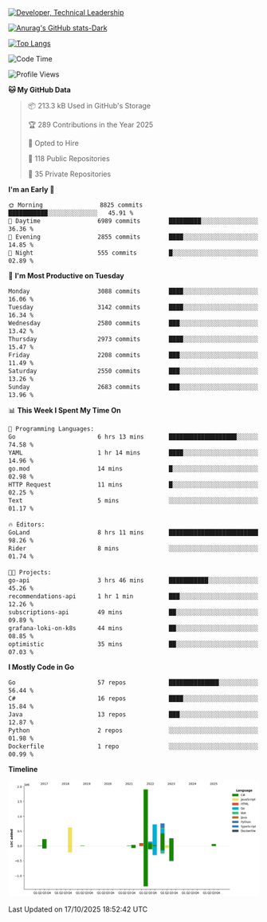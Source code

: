 <div>
  <a href="https://www.linkedin.com/in/arielpineiro/" target="_blank" rel="nofollow noopener noreferrer">
    <img src="https://img.shields.io/badge/-LinkedIn-%230077B5?style=for-the-badge&logo=linkedin&logoColor=white" alt="Developer, Technical Leadership" title="Ariel Piñeiro">
  </a>
</div>

[![Anurag's GitHub stats-Dark](https://github-readme-stats.vercel.app/api?username=arielsrv&show_icons=true&theme=dark#gh-dark-mode-only)](https://github.com/anuraghazra/github-readme-stats#gh-dark-mode-only)

[![Top Langs](https://github-readme-stats.vercel.app/api/top-langs/?username=arielsrv&layout=compact&langs_count=10&theme=dark#gh-dark-mode-only)](https://github.com/anuraghazra/github-readme-stats&theme=dark#gh-dark-mode-only)

<!--START_SECTION:waka-->
![Code Time](http://img.shields.io/badge/Code%20Time-1%2C400%20hrs%2023%20mins-blue)

![Profile Views](http://img.shields.io/badge/Profile%20Views-2-blue)

**🐱 My GitHub Data** 

> 📦 213.3 kB Used in GitHub's Storage 
 > 
> 🏆 289 Contributions in the Year 2025
 > 
> 💼 Opted to Hire
 > 
> 📜 118 Public Repositories 
 > 
> 🔑 35 Private Repositories 
 > 
**I'm an Early 🐤** 

```text
🌞 Morning                8825 commits        ███████████░░░░░░░░░░░░░░   45.91 % 
🌆 Daytime                6989 commits        █████████░░░░░░░░░░░░░░░░   36.36 % 
🌃 Evening                2855 commits        ████░░░░░░░░░░░░░░░░░░░░░   14.85 % 
🌙 Night                  555 commits         █░░░░░░░░░░░░░░░░░░░░░░░░   02.89 % 
```
📅 **I'm Most Productive on Tuesday** 

```text
Monday                   3088 commits        ████░░░░░░░░░░░░░░░░░░░░░   16.06 % 
Tuesday                  3142 commits        ████░░░░░░░░░░░░░░░░░░░░░   16.34 % 
Wednesday                2580 commits        ███░░░░░░░░░░░░░░░░░░░░░░   13.42 % 
Thursday                 2973 commits        ████░░░░░░░░░░░░░░░░░░░░░   15.47 % 
Friday                   2208 commits        ███░░░░░░░░░░░░░░░░░░░░░░   11.49 % 
Saturday                 2550 commits        ███░░░░░░░░░░░░░░░░░░░░░░   13.26 % 
Sunday                   2683 commits        ███░░░░░░░░░░░░░░░░░░░░░░   13.96 % 
```


📊 **This Week I Spent My Time On** 

```text
💬 Programming Languages: 
Go                       6 hrs 13 mins       ███████████████████░░░░░░   74.58 % 
YAML                     1 hr 14 mins        ████░░░░░░░░░░░░░░░░░░░░░   14.96 % 
go.mod                   14 mins             █░░░░░░░░░░░░░░░░░░░░░░░░   02.98 % 
HTTP Request             11 mins             █░░░░░░░░░░░░░░░░░░░░░░░░   02.25 % 
Text                     5 mins              ░░░░░░░░░░░░░░░░░░░░░░░░░   01.17 % 

🔥 Editors: 
GoLand                   8 hrs 11 mins       █████████████████████████   98.26 % 
Rider                    8 mins              ░░░░░░░░░░░░░░░░░░░░░░░░░   01.74 % 

🐱‍💻 Projects: 
go-api                   3 hrs 46 mins       ███████████░░░░░░░░░░░░░░   45.26 % 
recommendations-api      1 hr 1 min          ███░░░░░░░░░░░░░░░░░░░░░░   12.26 % 
subscriptions-api        49 mins             ██░░░░░░░░░░░░░░░░░░░░░░░   09.89 % 
grafana-loki-on-k8s      44 mins             ██░░░░░░░░░░░░░░░░░░░░░░░   08.85 % 
optimistic               35 mins             ██░░░░░░░░░░░░░░░░░░░░░░░   07.03 % 
```

**I Mostly Code in Go** 

```text
Go                       57 repos            ██████████████░░░░░░░░░░░   56.44 % 
C#                       16 repos            ████░░░░░░░░░░░░░░░░░░░░░   15.84 % 
Java                     13 repos            ███░░░░░░░░░░░░░░░░░░░░░░   12.87 % 
Python                   2 repos             ░░░░░░░░░░░░░░░░░░░░░░░░░   01.98 % 
Dockerfile               1 repo              ░░░░░░░░░░░░░░░░░░░░░░░░░   00.99 % 
```



**Timeline**

![Lines of Code chart](https://raw.githubusercontent.com/arielsrv/arielsrv/main/assets/bar_graph.png)


 Last Updated on 17/10/2025 18:52:42 UTC
<!--END_SECTION:waka-->
